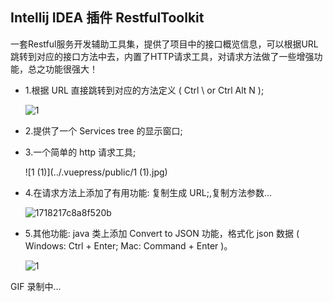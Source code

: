 ## Intellij IDEA 插件 RestfulToolkit

一套Restful服务开发辅助工具集，提供了项目中的接口概览信息，可以根据URL跳转到对应的接口方法中去，内置了HTTP请求工具，对请求方法做了一些增强功能，总之功能很强大！



- 1.根据 URL 直接跳转到对应的方法定义 ( Ctrl \ or Ctrl Alt N );

  ![1](../.vuepress/public/1.jpg)

- 2.提供了一个 Services tree 的显示窗口;

- 3.一个简单的 http 请求工具;

  ![1 (1)](../.vuepress/public/1 (1).jpg)

- 4.在请求方法上添加了有用功能: 复制生成 URL;,复制方法参数...

  ![1718217c8a8f520b](../../../Downloads/第一弹！安排！安利10个让你爽到爆的IDEA必备插件！/1718217c8a8f520b.png)

- 5.其他功能: java 类上添加 Convert to JSON 功能，格式化 json 数据 ( Windows: Ctrl + Enter; Mac: Command + Enter )。

  ![1](../.vuepress/public/1-7703530.jpg)

GIF 录制中... 

